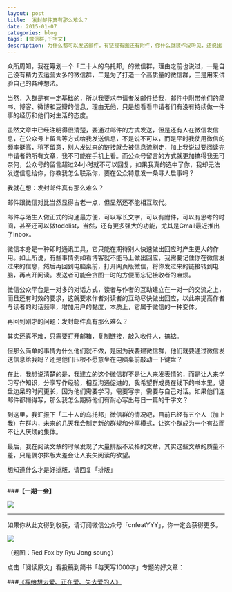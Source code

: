 ```yaml
---
layout: post
title:  发封邮件真有那么难么？
date: 2015-01-07
categories: blog
tags: [微信群,千字文]
description: 为什么都可以发送邮件，有链接有图还有附件，你什么就装作没听见，还说出「都一样的嘛」这样的话，可在我眼中，懒就是懒，这是个无法掩饰的事实。
---
```


众所周知，我在筹划一个「二十人的乌托邦」的微信群，理由之前也说过，一是自己没有精力去运营太多的微信群，二是为了打造一个高质量的微信群，三是用来试验自己的各种想法。

当然，入群是有一定基础的，所以我要求申请者发邮件给我，邮件中附带他们的简书、博客、微博和豆瓣的信息，理由无他，只是想看看申请者们有没有持续做一件事的经历和他们对生活的态度。

虽然文章中已经注明得很清楚，要通过邮件的方式发送，但是还有人在微信发信息，在公众号上留言等方式给我发送信息，不是说不可以，而是平时我使用微信的频率挺高，稍不留意，别人发过来的链接就会被信息流刷走，加上我说过要阅读完申请者的所有文章，我不可能在手机上看。而公众号留言的方式就更加搞得我无可奈何，公众号的留言超过24小时就不可以回复，如果我真的选中了你，我却无法发送信息给你，你教我怎么联系你，要在公众特意发一条寻人启事吗？

我就在想：发封邮件真有那么难么？

邮件跟微信对比当然显得古老一点，但显然还不能相互取代。

邮件与陌生人做正式的沟通最方便，可以写长文字，可以有附件，可以有思考的时间，甚至还可以做todolist，当然，还有更多强大的功能，尤其是Gmail最近推出了inbox。

微信本身是一种即时通讯工具，它只能在期待别人快速做出回应时产生更大的作用。如上所说，有些事情例如看博客就不能马上做出回应，我需要记住你在微信发过来的信息，然后再回到电脑桌前，打开网页版微信，将你发过来的链接转到电脑，再点开阅读。发送者可能会贪图一时的方便而忘记接收者的麻烦。

微信公众平台是一对多的对话方式，读者与作者的互动建立在一对一的交流之上，而且还有时效的要求，这就要求作者对读者的互动尽快做出回应，以此来提高作者与读者的对话频率，增加用户的黏度，本质上，它属于微信的一种变体。

再回到刚才的问题：发封邮件真有那么难么？

其实还真不难，只需要打开邮箱，复制链接，敲入收件人，搞掂。

但那么简单的事情为什么他们就不做，是因为我要建微信群，他们就要通过微信发送信息给我吗？还是他们压根不愿意坐在电脑桌前敲动一下键盘？

在此，我想说清楚的是，我建立的这个微信群不是让人来发表情的，而是让人来学习写作知识，分享写作经验，相互沟通促进的，我希望群成员在线下的书本里，键盘边呆的时间更长，因为他们需要学习，需要写字，需要与自己对话。如果他们连邮件都懒得写，那么我怎么期待他们有耐心写出每日一篇的千字文？

到这里，我汇报下「二十人的乌托邦」微信群的情况吧，目前已经有五个人（加上我）在群内，未来的几天我会制定新的群规和分享模式，让这个群成为一个有益而不让人厌烦的集体。

最后，我在阅读文章的时候发现了大量排版不及格的文章，其实这些文章的质量不差，只是偶尔排版太差会让人丧失阅读的欲望。

想知道什么才是好排版，请回复「排版」

---

###**【一期一会】**

![](http://cnfeat.qiniudn.com/p2220848694.jpg)

----

如果你从此文得到收获，请订阅微信公众号「cnfeatYYY」，你一定会获得更多。

![](http://7d9mjz.com1.z0.glb.clouddn.com/2014-12-15.jpg)

（题图：Red Fox by Ryu Jong soung）

点击「阅读原文」看投稿到简书「每天写1000字」专题的好文章：

###[《写给想去爱、正在爱、失去爱的人》](http://www.douban.com/note/476847941/)
